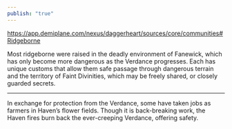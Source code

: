 ```yaml
---
publish: "true"
---
```

https://app.demiplane.com/nexus/daggerheart/sources/core/communities#Ridgeborne

Most ridgeborne were raised in the deadly environment of Fanewick, which has only become more dangerous as the Verdance progresses. Each has unique customs that allow them safe passage through dangerous terrain and the territory of Faint Divinities, which may be freely shared, or closely guarded secrets.

---
 
 In exchange for protection from the Verdance, some have taken jobs as farmers in Haven’s flower fields. Though it is back-breaking work, the Haven fires burn back the ever-creeping Verdance, offering safety.

